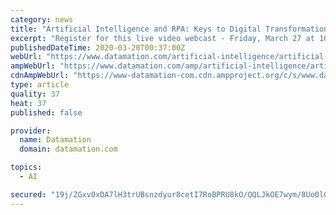 ```yaml
---
category: news
title: "Artificial Intelligence and RPA: Keys to Digital Transformation"
excerpt: "Register for this live video webcast - Friday, March 27 at 10 AM PT Ask the expert - get your AI/RPA questions answered by an industry expert. One of the keys to digital transformation – that most fashionable term – is creating a management structure in which everything is accountable to data analytics. In a related trend, robotic process ..."
publishedDateTime: 2020-03-20T00:37:00Z
webUrl: "https://www.datamation.com/artificial-intelligence/artificial-intelligence-and-rpa-keys-to-digital-transformation.html"
ampWebUrl: "https://www.datamation.com/amp/artificial-intelligence/artificial-intelligence-and-rpa-keys-to-digital-transformation.html"
cdnAmpWebUrl: "https://www-datamation-com.cdn.ampproject.org/c/s/www.datamation.com/amp/artificial-intelligence/artificial-intelligence-and-rpa-keys-to-digital-transformation.html"
type: article
quality: 37
heat: 37
published: false

provider:
  name: Datamation
  domain: datamation.com

topics:
  - AI

secured: "19j/ZGxv0xDA7lH3trUBsnzdyur8cetI7RoBPRU8kO/QQLJkOE7wym/8Uo0lG+ROcDBjBu5EdSyL4J8h/CVRjIBSVuh0KalfPm1I9eLYG9snX0RBeOpci/FitB+Xr6j2CDaLkBQOzkI04ws5cryFBA1aQHPO4AgjGVEN7C38pf8bOxD6C6nVTEHznrCYGbq8JFV8jouF8z258PKESHQjg3Q9/bPAR+If2sT+R8bke+Jta7LYchKlRqTvlr5gMDK7FDux5ECwod64UmJw872lYPhoXK3+Mh4qNB4wrWCGlRa/FSIzvsr8penuvjMFOe64pbJRvJFlcRRMsNbhn98DHBXbLVXy2zcu+D7RQkQkSfo4jnk8mMqQQC10TPyYLQg0ws0Ti9tY+r4wg7Evsk3pYl/OTH/J440D38LQCguFhGp5mbrS1tO0bBO53Jx2j5u0jVKA6F4gvrO4ecg8Bho54wswYcnuCdfEGaSq2F+eRKc=;FdL6bGVpZXvbgr7yRU10Xg=="
---
```


